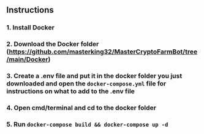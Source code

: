 ## Instructions

### 1. Install Docker
### 2. Download the Docker folder (https://github.com/masterking32/MasterCryptoFarmBot/tree/main/Docker)
### 3. Create a .env file and put it in the docker folder you just downloaded and open the `docker-compose.yml` file for instructions on what to add to the .env file
### 4. Open cmd/terminal and cd to the docker folder
### 5. Run `docker-compose build && docker-compose up -d`
